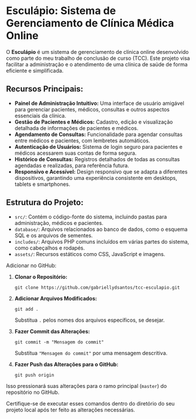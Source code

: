 

# Esculápio: Sistema de Gerenciamento de Clínica Médica Online

O **Esculápio** é um sistema de gerenciamento de clínica online desenvolvido como parte do meu trabalho de conclusão de curso (TCC). Este projeto visa facilitar a administração e o atendimento de uma clínica de saúde de forma eficiente e simplificada.

## Recursos Principais:
- **Painel de Administração Intuitivo:** Uma interface de usuário amigável para gerenciar pacientes, médicos, consultas e outros aspectos essenciais da clínica.
- **Gestão de Pacientes e Médicos:** Cadastro, edição e visualização detalhada de informações de pacientes e médicos.
- **Agendamento de Consultas:** Funcionalidade para agendar consultas entre médicos e pacientes, com lembretes automáticos.
- **Autenticação de Usuários:** Sistema de login seguro para pacientes e médicos acessarem suas contas de forma segura.
- **Histórico de Consultas:** Registros detalhados de todas as consultas agendadas e realizadas, para referência futura.
- **Responsivo e Acessível:** Design responsivo que se adapta a diferentes dispositivos, garantindo uma experiência consistente em desktops, tablets e smartphones.

## Estrutura do Projeto:
- `src/`: Contém o código-fonte do sistema, incluindo pastas para administração, médicos e pacientes.
- `database/`: Arquivos relacionados ao banco de dados, como o esquema SQL e os arquivos de sementes.
- `includes/`: Arquivos PHP comuns incluídos em várias partes do sistema, como cabeçalhos e rodapés.
- `assets/`: Recursos estáticos como CSS, JavaScript e imagens.

Adicionar no GitHub:

1. **Clonar o Repositório:**
   ```
   git clone https://github.com/gabriellydsantos/tcc-esculapio.git
   ```

2. **Adicionar Arquivos Modificados:**
   ```
   git add .
   ```

   Substitua `.` pelos nomes dos arquivos específicos, se desejar.

3. **Fazer Commit das Alterações:**
   ```
   git commit -m "Mensagem do commit"
   ```

   Substitua `"Mensagem do commit"` por uma mensagem descritiva.

4. **Fazer Push das Alterações para o GitHub:**
   ```
   git push origin 
   ```

Isso pressionará suas alterações para o ramo principal (`master`) do repositório no GitHub.

Certifique-se de executar esses comandos dentro do diretório do seu projeto local após ter feito as alterações necessárias.
